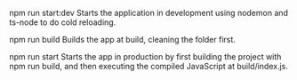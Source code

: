 npm run start:dev
Starts the application in development using nodemon and ts-node to do cold reloading.

npm run build
Builds the app at build, cleaning the folder first.

npm run start
Starts the app in production by first building the project with npm run build, and then executing the compiled JavaScript at build/index.js.